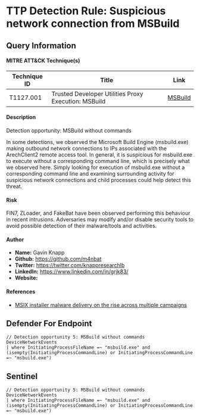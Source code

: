 # TTP Detection Rule: Suspicious network connection from MSBuild

## Query Information

#### MITRE ATT&CK Technique(s)

| Technique ID | Title    | Link    |
| ---  | --- | --- |
|  T1127.001 | Trusted Developer Utilities Proxy Execution: MSBuild | [MSBuild](https://attack.mitre.org/techniques/T1562/001/)|

#### Description
Detection opportunity: MSBuild without commands

In some detections, we observed the Microsoft Build Engine (msbuild.exe) making outbound network connections to IPs associated with the ArechClient2 remote access tool. In general, it is suspicious for msbuild.exe to execute without a corresponding command line, which is precisely what we observed here. Simply looking for execution of msbuild.exe without a corresponding command line and examining surrounding activity for suspicious network connections and child processes could help detect this threat.

#### Risk
FIN7, ZLoader, and FakeBat have been observed performing this behaviour in recent intrusions. Adversaries may modify and/or disable security tools to avoid possible detection of their malware/tools and activities. 

#### Author <Optional>
- **Name:** Gavin Knapp
- **Github:** https://github.com/m4nbat 
- **Twitter:** https://twitter.com/knappresearchlb
- **LinkedIn:** https://www.linkedin.com/in/grjk83/
- **Website:**

#### References
- [MSIX installer malware delivery on the rise across multiple campaigns](https://redcanary.com/blog/msix-installers/)

## Defender For Endpoint
```KQL
// Detection opportunity 5: MSBuild without commands
DeviceNetworkEvents
| where InitiatingProcessFileName =~ "msbuild.exe" and (isempty(InitiatingProcessCommandLine) or InitiatingProcessCommandLine =~ "msbuild.exe")
```
## Sentinel
```KQL
// Detection opportunity 5: MSBuild without commands
DeviceNetworkEvents
| where InitiatingProcessFileName =~ "msbuild.exe" and (isempty(InitiatingProcessCommandLine) or InitiatingProcessCommandLine =~ "msbuild.exe")
```
